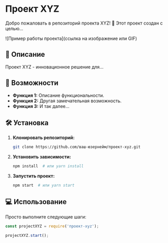 # Проект XYZ

Добро пожаловать в репозиторий проекта XYZ! 🚀 Этот проект создан с целью...

![Пример работы проекта](ссылка на изображение или GIF)

## 📖 Описание

Проект XYZ - инновационное решение для...

## 🚀 Возможности

- **Функция 1:** Описание функциональности.
- **Функция 2:** Другая замечательная возможность.
- **Функция 3:** И так далее...

## 🛠 Установка

1. **Клонировать репозиторий:**
    ```bash
    git clone https://github.com/ваш-юзернейм/проект-xyz.git
    ```

2. **Установить зависимости:**
    ```bash
    npm install  # или yarn install
    ```

3. **Запустить проект:**
    ```bash
    npm start  # или yarn start
    ```

## 💻 Использование

Просто выполните следующие шаги:

```javascript
const projectXYZ = require('проект-xyz');

projectXYZ.start();
